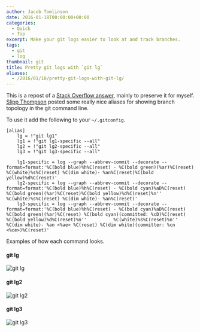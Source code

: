 ```yaml
---
author: Jacob Tomlinson
date: 2016-01-18T00:00:00+00:00
categories:
  - Quick
  - Tip
excerpt: Make your git logs easier to look at and track branches.
tags:
  - git
  - log
thumbnail: git
title: Pretty git logs with `git lg`
aliases:
  - /2016/01/18/pretty-git-logs-with-git-lg/
---
```



This is a repost of a [Stack Overflow answer][stack-overflow-answer], mainly to preserve it for myself. [Slipp Thompson][stack-overflow-slipp-thompson] posted some really nice aliases for showing branch topology in the git command line.

To use it add the following to your `~/.gitconfig`.

```
[alias]
    lg = !"git lg1"
    lg1 = !"git lg1-specific --all"
    lg2 = !"git lg2-specific --all"
    lg3 = !"git lg3-specific --all"

    lg1-specific = log --graph --abbrev-commit --decorate --format=format:'%C(bold blue)%h%C(reset) - %C(bold green)(%ar)%C(reset) %C(white)%s%C(reset) %C(dim white)- %an%C(reset)%C(bold yellow)%d%C(reset)'
    lg2-specific = log --graph --abbrev-commit --decorate --format=format:'%C(bold blue)%h%C(reset) - %C(bold cyan)%aD%C(reset) %C(bold green)(%ar)%C(reset)%C(bold yellow)%d%C(reset)%n''          %C(white)%s%C(reset) %C(dim white)- %an%C(reset)'
    lg3-specific = log --graph --abbrev-commit --decorate --format=format:'%C(bold blue)%h%C(reset) - %C(bold cyan)%aD%C(reset) %C(bold green)(%ar)%C(reset) %C(bold cyan)(committed: %cD)%C(reset) %C(bold yellow)%d%C(reset)%n''          %C(white)%s%C(reset)%n''          %C(dim white)- %an <%ae> %C(reset) %C(dim white)(committer: %cn <%ce>)%C(reset)'
```

Examples of how each command looks.

#### git lg
![git lg](https://i.stack.imgur.com/gkcfL.png)


#### git lg2
![git lg2](https://i.stack.imgur.com/7fWK9.png)


#### git lg3
![git lg3](https://i.stack.imgur.com/mgrEp.png)

[stack-overflow-slipp-thompson]: http://stackoverflow.com/users/177525/slipp-d-thompson
[stack-overflow-answer]: http://stackoverflow.com/a/34467298/1003288
